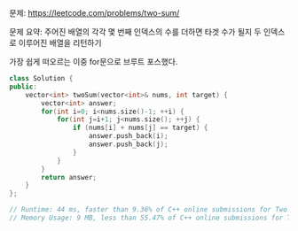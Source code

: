 문제: https://leetcode.com/problems/two-sum/      
         
문제 요약: 주어진 배열의 각각 몇 번째 인덱스의 수를 더하면 타겟 수가 될지 두 인덱스로 이루어진 배열을 리턴하기      
      
가장 쉽게 떠오르는 이중 for문으로 브루트 포스했다.    
    
```cpp
class Solution {
public:
    vector<int> twoSum(vector<int>& nums, int target) {
        vector<int> answer;
        for(int i=0; i<nums.size()-1; ++i) {
            for(int j=i+1; j<nums.size(); ++j) {
                if (nums[i] + nums[j] == target) {
                    answer.push_back(i);
                    answer.push_back(j);
                }
            }
        }
        return answer;
    }
};

// Runtime: 44 ms, faster than 9.36% of C++ online submissions for Two Sum.        
// Memory Usage: 9 MB, less than 55.47% of C++ online submissions for Two Sum.
```
            
